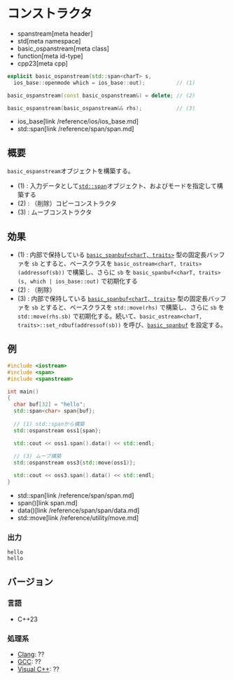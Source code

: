 # コンストラクタ
* spanstream[meta header]
* std[meta namespace]
* basic_ospanstream[meta class]
* function[meta id-type]
* cpp23[meta cpp]

```cpp
explicit basic_ospanstream(std::span<charT> s,
  ios_base::openmode which = ios_base::out);          // (1)

basic_ospanstream(const basic_ospanstream&) = delete; // (2)

basic_ospanstream(basic_ospanstream&& rhs);           // (3)
```
* ios_base[link /reference/ios/ios_base.md]
* std::span[link /reference/span/span.md]

## 概要
`basic_ospanstream`オブジェクトを構築する。

- (1) : 入力データとして[`std::span`](/reference/span/span.md)オブジェクト、およびモードを指定して構築する
- (2) : （削除）コピーコンストラクタ
- (3) : ムーブコンストラクタ

## 効果
- (1) : 内部で保持している [`basic_spanbuf<charT, traits>`](/reference/spanstream/basic_spanbuf.md) 型の固定長バッファを `sb` とすると、ベースクラスを `basic_ostream<charT, traits>(addressof(sb))` で構築し、さらに `sb` を `basic_spanbuf<charT, traits>(s, which | ios_base::out)` で初期化する
- (2) : （削除）
- (3) : 内部で保持している [`basic_spanbuf<charT, traits>`](/reference/spanstream/basic_spanbuf.md) 型の固定長バッファを `sb` とすると、ベースクラスを `std::move(rhs)` で構築し、さらに `sb` を `std::move(rhs.sb)` で初期化する。続いて、`basic_ostream<charT, traits>::set_rdbuf(addressof(sb))` を呼び、[`basic_spanbuf`](/reference/spanstream/basic_spanbuf.md) を設定する。


## 例
```cpp example
#include <iostream>
#include <span>
#include <spanstream>

int main()
{
  char buf[32] = "hello";
  std::span<char> span{buf};
  
  // (1) std::spanから構築
  std::ospanstream oss1{span};

  std::cout << oss1.span().data() << std::endl;
  
  // (3) ムーブ構築
  std::ospanstream oss3{std::move(oss1)};

  std::cout << oss3.span().data() << std::endl;
}
```
* std::span<char>[link /reference/span/span.md]
* span()[link span.md]
* data()[link /reference/span/span/data.md]
* std::move[link /reference/utility/move.md]

### 出力
```
hello
hello
```


## バージョン
### 言語
- C++23

### 処理系
- [Clang](/implementation.md#clang): ??
- [GCC](/implementation.md#gcc): ??
- [Visual C++](/implementation.md#visual_cpp): ??
